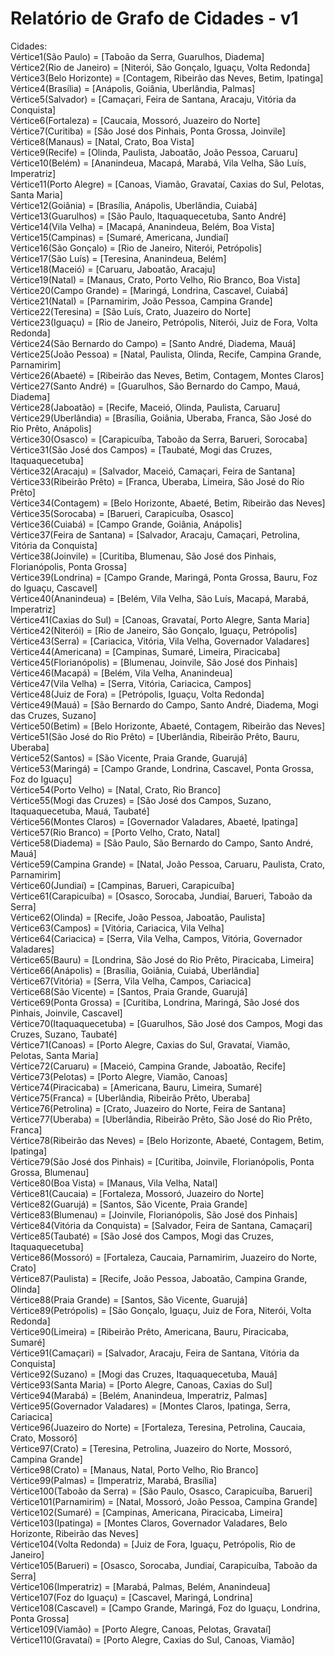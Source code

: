 # Relatório de Grafo de Cidades - v1
Cidades:  
Vértice1(São Paulo) = [Taboão da Serra, Guarulhos, Diadema]  
Vértice2(Rio de Janeiro) = [Niterói, São Gonçalo, Iguaçu, Volta Redonda]  
Vértice3(Belo Horizonte) = [Contagem, Ribeirão das Neves, Betim, Ipatinga]  
Vértice4(Brasília) = [Anápolis, Goiânia, Uberlândia, Palmas]  
Vértice5(Salvador) = [Camaçari, Feira de Santana, Aracaju, Vitória da Conquista]  
Vértice6(Fortaleza) = [Caucaia, Mossoró, Juazeiro do Norte]  
Vértice7(Curitiba) = [São José dos Pinhais, Ponta Grossa, Joinvile]  
Vértice8(Manaus) = [Natal, Crato, Boa Vista]  
Vértice9(Recife) = [Olinda, Paulista, Jaboatão, João Pessoa, Caruaru]  
Vértice10(Belém) = [Ananindeua, Macapá, Marabá, Vila Velha, São Luís, Imperatriz]  
Vértice11(Porto Alegre) = [Canoas, Viamão, Gravataí, Caxias do Sul, Pelotas, Santa Maria]  
Vértice12(Goiânia) = [Brasília, Anápolis, Uberlândia, Cuiabá]  
Vértice13(Guarulhos) = [São Paulo, Itaquaquecetuba, Santo André]  
Vértice14(Vila Velha) = [Macapá, Ananindeua, Belém, Boa Vista]  
Vértice15(Campinas) = [Sumaré, Americana, Jundiaí]  
Vértice16(São Gonçalo) = [Rio de Janeiro, Niterói, Petrópolis]  
Vértice17(São Luís) = [Teresina, Ananindeua, Belém]  
Vértice18(Maceió) = [Caruaru, Jaboatão, Aracaju]  
Vértice19(Natal) = [Manaus, Crato, Porto Velho, Rio Branco, Boa Vista]  
Vértice20(Campo Grande) = [Maringá, Londrina, Cascavel, Cuiabá]  
Vértice21(Natal) = [Parnamirim, João Pessoa, Campina Grande]  
Vértice22(Teresina) = [São Luís, Crato, Juazeiro do Norte]  
Vértice23(Iguaçu) = [Rio de Janeiro, Petrópolis, Niterói, Juiz de Fora, Volta Redonda]  
Vértice24(São Bernardo do Campo) = [Santo André, Diadema, Mauá]  
Vértice25(João Pessoa) = [Natal, Paulista, Olinda, Recife, Campina Grande, Parnamirim]  
Vértice26(Abaeté) = [Ribeirão das Neves, Betim, Contagem, Montes Claros]  
Vértice27(Santo André) = [Guarulhos, São Bernardo do Campo, Mauá, Diadema]  
Vértice28(Jaboatão) = [Recife, Maceió, Olinda, Paulista, Caruaru]  
Vértice29(Uberlândia) = [Brasília, Goiânia, Uberaba, Franca, São José do Rio Prêto, Anápolis]  
Vértice30(Osasco) = [Carapicuíba, Taboão da Serra, Barueri, Sorocaba]  
Vértice31(São José dos Campos) = [Taubaté, Mogi das Cruzes, Itaquaquecetuba]  
Vértice32(Aracaju) = [Salvador, Maceió, Camaçari, Feira de Santana]  
Vértice33(Ribeirão Prêto) = [Franca, Uberaba, Limeira, São José do Rio Prêto]  
Vértice34(Contagem) = [Belo Horizonte, Abaeté, Betim, Ribeirão das Neves]  
Vértice35(Sorocaba) = [Barueri, Carapicuíba, Osasco]  
Vértice36(Cuiabá) = [Campo Grande, Goiânia, Anápolis]  
Vértice37(Feira de Santana) = [Salvador, Aracaju, Camaçari, Petrolina, Vitória da Conquista]  
Vértice38(Joinvile) = [Curitiba, Blumenau, São José dos Pinhais, Florianópolis, Ponta Grossa]  
Vértice39(Londrina) = [Campo Grande, Maringá, Ponta Grossa, Bauru, Foz do Iguaçu, Cascavel]  
Vértice40(Ananindeua) = [Belém, Vila Velha, São Luís, Macapá, Marabá, Imperatriz]  
Vértice41(Caxias do Sul) = [Canoas, Gravataí, Porto Alegre, Santa Maria]  
Vértice42(Niterói) = [Rio de Janeiro, São Gonçalo, Iguaçu, Petrópolis]  
Vértice43(Serra) = [Cariacica, Vitória, Vila Velha, Governador Valadares]  
Vértice44(Americana) = [Campinas, Sumaré, Limeira, Piracicaba]  
Vértice45(Florianópolis) = [Blumenau, Joinvile, São José dos Pinhais]  
Vértice46(Macapá) = [Belém, Vila Velha, Ananindeua]  
Vértice47(Vila Velha) = [Serra, Vitória, Cariacica, Campos]  
Vértice48(Juiz de Fora) = [Petrópolis, Iguaçu, Volta Redonda]  
Vértice49(Mauá) = [São Bernardo do Campo, Santo André, Diadema, Mogi das Cruzes, Suzano]  
Vértice50(Betim) = [Belo Horizonte, Abaeté, Contagem, Ribeirão das Neves]  
Vértice51(São José do Rio Prêto) = [Uberlândia, Ribeirão Prêto, Bauru, Uberaba]  
Vértice52(Santos) = [São Vicente, Praia Grande, Guarujá]  
Vértice53(Maringá) = [Campo Grande, Londrina, Cascavel, Ponta Grossa, Foz do Iguaçu]  
Vértice54(Porto Velho) = [Natal, Crato, Rio Branco]  
Vértice55(Mogi das Cruzes) = [São José dos Campos, Suzano, Itaquaquecetuba, Mauá, Taubaté]  
Vértice56(Montes Claros) = [Governador Valadares, Abaeté, Ipatinga]  
Vértice57(Rio Branco) = [Porto Velho, Crato, Natal]  
Vértice58(Diadema) = [São Paulo, São Bernardo do Campo, Santo André, Mauá]  
Vértice59(Campina Grande) = [Natal, João Pessoa, Caruaru, Paulista, Crato, Parnamirim]  
Vértice60(Jundiaí) = [Campinas, Barueri, Carapicuíba]  
Vértice61(Carapicuíba) = [Osasco, Sorocaba, Jundiaí, Barueri, Taboão da Serra]  
Vértice62(Olinda) = [Recife, João Pessoa, Jaboatão, Paulista]  
Vértice63(Campos) = [Vitória, Cariacica, Vila Velha]  
Vértice64(Cariacica) = [Serra, Vila Velha, Campos, Vitória, Governador Valadares]  
Vértice65(Bauru) = [Londrina, São José do Rio Prêto, Piracicaba, Limeira]  
Vértice66(Anápolis) = [Brasília, Goiânia, Cuiabá, Uberlândia]  
Vértice67(Vitória) = [Serra, Vila Velha, Campos, Cariacica]  
Vértice68(São Vicente) = [Santos, Praia Grande, Guarujá]  
Vértice69(Ponta Grossa) = [Curitiba, Londrina, Maringá, São José dos Pinhais, Joinvile, Cascavel]  
Vértice70(Itaquaquecetuba) = [Guarulhos, São José dos Campos, Mogi das Cruzes, Suzano, Taubaté]  
Vértice71(Canoas) = [Porto Alegre, Caxias do Sul, Gravataí, Viamão, Pelotas, Santa Maria]  
Vértice72(Caruaru) = [Maceió, Campina Grande, Jaboatão, Recife]  
Vértice73(Pelotas) = [Porto Alegre, Viamão, Canoas]  
Vértice74(Piracicaba) = [Americana, Bauru, Limeira, Sumaré]  
Vértice75(Franca) = [Uberlândia, Ribeirão Prêto, Uberaba]  
Vértice76(Petrolina) = [Crato, Juazeiro do Norte, Feira de Santana]  
Vértice77(Uberaba) = [Uberlândia, Ribeirão Prêto, São José do Rio Prêto, Franca]  
Vértice78(Ribeirão das Neves) = [Belo Horizonte, Abaeté, Contagem, Betim, Ipatinga]  
Vértice79(São José dos Pinhais) = [Curitiba, Joinvile, Florianópolis, Ponta Grossa, Blumenau]  
Vértice80(Boa Vista) = [Manaus, Vila Velha, Natal]  
Vértice81(Caucaia) = [Fortaleza, Mossoró, Juazeiro do Norte]  
Vértice82(Guarujá) = [Santos, São Vicente, Praia Grande]  
Vértice83(Blumenau) = [Joinvile, Florianópolis, São José dos Pinhais]  
Vértice84(Vitória da Conquista) = [Salvador, Feira de Santana, Camaçari]  
Vértice85(Taubaté) = [São José dos Campos, Mogi das Cruzes, Itaquaquecetuba]  
Vértice86(Mossoró) = [Fortaleza, Caucaia, Parnamirim, Juazeiro do Norte, Crato]  
Vértice87(Paulista) = [Recife, João Pessoa, Jaboatão, Campina Grande, Olinda]  
Vértice88(Praia Grande) = [Santos, São Vicente, Guarujá]  
Vértice89(Petrópolis) = [São Gonçalo, Iguaçu, Juiz de Fora, Niterói, Volta Redonda]  
Vértice90(Limeira) = [Ribeirão Prêto, Americana, Bauru, Piracicaba, Sumaré]  
Vértice91(Camaçari) = [Salvador, Aracaju, Feira de Santana, Vitória da Conquista]  
Vértice92(Suzano) = [Mogi das Cruzes, Itaquaquecetuba, Mauá]  
Vértice93(Santa Maria) = [Porto Alegre, Canoas, Caxias do Sul]  
Vértice94(Marabá) = [Belém, Ananindeua, Imperatriz, Palmas]  
Vértice95(Governador Valadares) = [Montes Claros, Ipatinga, Serra, Cariacica]  
Vértice96(Juazeiro do Norte) = [Fortaleza, Teresina, Petrolina, Caucaia, Crato, Mossoró]  
Vértice97(Crato) = [Teresina, Petrolina, Juazeiro do Norte, Mossoró, Campina Grande]  
Vértice98(Crato) = [Manaus, Natal, Porto Velho, Rio Branco]  
Vértice99(Palmas) = [Imperatriz, Marabá, Brasília]  
Vértice100(Taboão da Serra) = [São Paulo, Osasco, Carapicuíba, Barueri]  
Vértice101(Parnamirim) = [Natal, Mossoró, João Pessoa, Campina Grande]  
Vértice102(Sumaré) = [Campinas, Americana, Piracicaba, Limeira]  
Vértice103(Ipatinga) = [Montes Claros, Governador Valadares, Belo Horizonte, Ribeirão das Neves]  
Vértice104(Volta Redonda) = [Juiz de Fora, Iguaçu, Petrópolis, Rio de Janeiro]  
Vértice105(Barueri) = [Osasco, Sorocaba, Jundiaí, Carapicuíba, Taboão da Serra]  
Vértice106(Imperatriz) = [Marabá, Palmas, Belém, Ananindeua]  
Vértice107(Foz do Iguaçu) = [Cascavel, Maringá, Londrina]  
Vértice108(Cascavel) = [Campo Grande, Maringá, Foz do Iguaçu, Londrina, Ponta Grossa]  
Vértice109(Viamão) = [Porto Alegre, Canoas, Pelotas, Gravataí]  
Vértice110(Gravataí) = [Porto Alegre, Caxias do Sul, Canoas, Viamão]  

